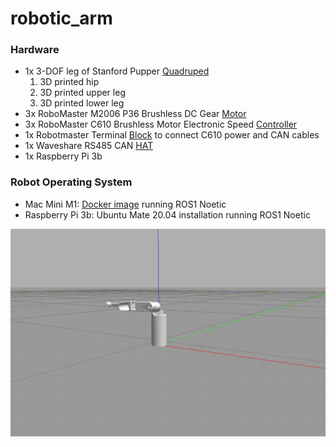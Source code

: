 # robotic_arm

### Hardware
* 1x 3-DOF leg of Stanford Pupper [Quadruped](https://pupper-independent-study.readthedocs.io/en/latest/reference/design.html#)
    1. 3D printed hip
    2. 3D printed upper leg
    3. 3D printed lower leg
* 3x RoboMaster M2006 P36 Brushless DC Gear [Motor](https://www.robomaster.com/en-US/products/components/detail/1277) 
* 3x RoboMaster C610 Brushless Motor Electronic Speed [Controller](https://www.robomaster.com/en-US/products/components/detail/1277)
* 1x Robotmaster Terminal [Block](https://store.dji.com/product/rm-m3508-accessories-kit) to connect C610 power and CAN cables 
* 1x Waveshare RS485 CAN [HAT](https://www.waveshare.com/rs485-can-hat.htm) 
* 1x Raspberry Pi 3b

### Robot Operating System
* Mac Mini M1: [Docker image](https://hub.docker.com/r/tiryoh/ros-desktop-vnc) running ROS1 Noetic 
* Raspberry Pi 3b: Ubuntu Mate 20.04 installation running ROS1 Noetic

![trajectory_controller_gazebo](/pictures/trajectory_controller_video.gif)

